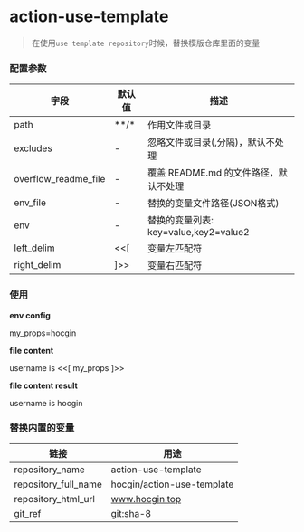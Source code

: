 # action-use-template

> 在使用`use template repository`时候，替换模版仓库里面的变量

### 配置参数

|字段| 默认值    | 描述                       |
|---|--------|--------------------------|
|path| \*\*/* | 作用文件或目录                  |
|excludes| -      | 忽略文件或目录(,分隔)，默认不处理              |
|overflow_readme_file| -      | 覆盖 README.md 的文件路径，默认不处理 |
|env_file| -      | 替换的变量文件路径(JSON格式) |
|env| -      | 替换的变量列表: key=value,key2=value2 |
|left_delim| <<[    | 变量左匹配符 |
|right_delim| ]>>    | 变量右匹配符 |

### 使用

**env config**

my_props=hocgin

**file content**

username is <<[ my_props ]>>

**file content result**

username is hocgin

### 替换内置的变量

| 链接   | 用途                         |
|------|----------------------------|
| repository_name | action-use-template        |
| repository_full_name | hocgin/action-use-template |
| repository_html_url | www.hocgin.top             |
| git_ref | git:sha-8                  |
